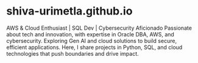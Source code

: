 # shiva-urimetla.github.io
AWS &amp; Cloud Enthusiast | SQL Dev | Cybersecurity Aficionado  Passionate about tech and innovation, with expertise in Oracle DBA, AWS, and cybersecurity. Exploring Gen AI and cloud solutions to build secure, efficient applications. Here, I share projects in Python, SQL, and cloud technologies that push boundaries and drive impact.
